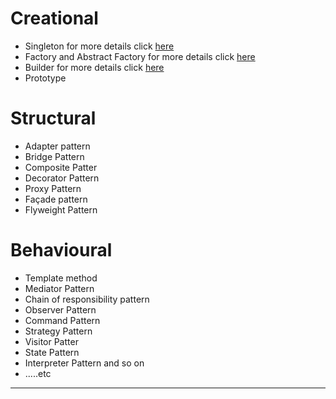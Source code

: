 # Creational

- Singleton for more details click [here](/design_pattern/singleton.md)
- Factory and Abstract Factory for more details click [here](/design_pattern/factorypattern.md)
- Builder for more details click [here](/design_pattern/builder.md)
- Prototype
# Structural

- Adapter pattern
- Bridge Pattern
- Composite Patter
- Decorator Pattern
- Proxy Pattern
- Façade pattern
- Flyweight Pattern


# Behavioural

- Template method
- Mediator Pattern
- Chain of responsibility pattern
- Observer Pattern
- Command Pattern
- Strategy Pattern
- Visitor Patter
- State Pattern
- Interpreter Pattern and so on
- .....etc

<hr/>

